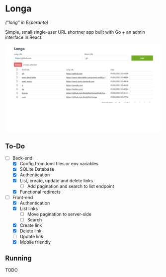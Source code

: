 # Longa

_("long" in Esperanto)_

Simple, small single-user URL shortner app built with Go + an admin interface in React.

![Screenshot of admin dashboard](./screenshot.png)

## To-Do

- [ ] Back-end
  - [x] Config from toml files or env variables
  - [x] SQLite Database
  - [x] Authentication
  - [x] List, create, update and delete links
    - [ ] Add pagination and search to list endpoint
  - [x] Functional redirects
- [ ] Front-end
  - [x] Authentication
  - [x] List links
    - [ ] Move pagination to server-side
    - [ ] Search
  - [x] Create link
  - [x] Delete link
  - [ ] Update link
  - [x] Mobile friendly

## Running

TODO

